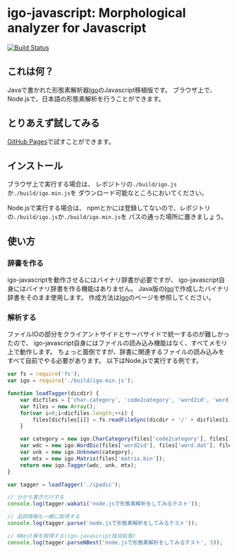 igo-javascript: Morphological analyzer for Javascript
======

[![Build Status](https://api.travis-ci.org/shogo82148/igo-javascript.png)](https://api.travis-ci.org/shogo82148/igo-javascript)

## これは何？
Javaで書かれた形態素解析器[Igo](http://igo.sourceforge.jp/)のJavascript移植版です。
ブラウザ上で、Node.jsで、日本語の形態素解析を行うことができます。

## とりあえず試してみる

[GitHub Pages](http://shogo82148.github.io/igo-javascript/)で試すことができます。

## インストール
ブラウザ上で実行する場合は、
レポジトリの`./build/igo.js`か`./build/igo.min.js`を
ダウンロード可能なところにおいてください。

Node.jsで実行する場合は、
npmとかには登録してないので、レポジトリの`./build/igo.js`か`./build/igo.min.js`を
パスの通った場所に置きましょう。

## 使い方

### 辞書を作る
igo-javascriptを動作させるにはバイナリ辞書が必要ですが、
igo-javascript自身にはバイナリ辞書を作る機能はありません。
Java版の[Igo](http://igo.sourceforge.jp/)で作成したバイナリ辞書をそのまま使用します。
作成方法は[Igo](http://igo.sourceforge.jp/)のページを参照してください。

### 解析する

ファイルIOの部分をクライアントサイドとサーバサイドで統一するのが難しかったので、
igo-javascript自身にはファイルの読み込み機能はなく、すべてメモリ上で動作します。
ちょっと面倒ですが、辞書に関連するファイルの読み込みをすべて自前でやる必要があります。
以下はNode.jsで実行する例です。

``` javascript
var fs = require('fs');
var igo = require('./build/igo.min.js');

function loadTagger(dicdir) {
    var dicfiles = ['char.category', 'code2category', 'word2id', 'word.dat', 'word.ary.idx', 'word.inf', 'matrix.bin'];
    var files = new Array();
    for(var i=0;i<dicfiles.length;++i) {
        files[dicfiles[i]] = fs.readFileSync(dicdir + '/' + dicfiles[i]);
    }

    var category = new igo.CharCategory(files['code2category'], files['char.category']);
    var wdc = new igo.WordDic(files['word2id'], files['word.dat'], files['word.ary.idx'], files['word.inf']);
    var unk = new igo.Unknown(category);
    var mtx = new igo.Matrix(files['matrix.bin']);
    return new igo.Tagger(wdc, unk, mtx);
}

var tagger = loadTagger('./ipadic');

// 分かち書きだけする
console.log(tagger.wakati('node.jsで形態素解析をしてみるテスト'));

// 品詞情報も一緒に取得する
console.log(tagger.parse('node.jsで形態素解析をしてみるテスト'));

// NBest解を取得する(igo-javascript独自拡張)
console.log(tagger.parseNBest('node.jsで形態素解析をしてみるテスト', 5));
```
